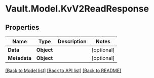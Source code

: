 # Vault.Model.KvV2ReadResponse

## Properties

Name | Type | Description | Notes
------------ | ------------- | ------------- | -------------
**Data** | **Object** |  | [optional] 
**Metadata** | **Object** |  | [optional] 

[[Back to Model list]](../README.md#documentation-for-models) [[Back to API list]](../README.md#documentation-for-api-endpoints) [[Back to README]](../README.md)

